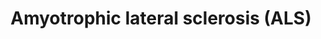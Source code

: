 ---
annotations:
- id: PW:0000013
  parent: disease pathway
  type: Pathway Ontology
  value: disease pathway
authors:
- Mkutmon
- Egonw
- Ariutta
- MaintBot
description: Amyotrophic lateral sclerosis (ALS) is a progressive, lethal, degenerative
  disorder of motor neurons. The hallmark of this disease is the selective death of
  motor neurons in the brain and spinal cord, leading to paralysis of voluntary muscles.
  Mutant superoxide dismutase 1 (SOD1), as seen in some familial ALS (FALS) cases,
  is unstable, forming aggregates in the motor neuron cytoplasm, axoplasm and mitochondria.
  Within mitochondria, mutant SOD1 may interfere with the anti-apoptotic function
  of Bcl-2, affect mitochondrial import by interfering with the translocation machinery
  (TOM/TIM), and generate toxic free radicals (ROS). Reactive oxygen species (ROS),
  produced within mitochondria, inhibit the function of EAAT2, the main glial glutamate
  transporter protein, responsible for most of the reuptake of synaptically released
  glutamate. Glutamate excess increases intracellular calcium, which enhances oxidative
  stress and mitochondrial damage. Mutant SOD1 can also trigger oxidative reactions
  , which can then cause damage through the formation of hydroxyl radicals or via
  nitration of tyrosine residues on proteins. Nitration may target neurofilament proteins,
  affecting axonal transport. Collectively, these mechanisms are predicted to disturb
  cellular homeostasis, ultimately triggering motor neuron death.
last-edited: 2021-03-09
organisms:
- Bos taurus
redirect_from:
- /index.php/Pathway:WP3243
- /instance/WP3243
- /instance/WP3243_rr123114
revision: r123114
schema-jsonld:
- '@context': https://schema.org/
  '@id': https://wikipathways.github.io/pathways/WP3243.html
  '@type': Dataset
  creator:
    '@type': Organization
    name: WikiPathways
  description: Amyotrophic lateral sclerosis (ALS) is a progressive, lethal, degenerative
    disorder of motor neurons. The hallmark of this disease is the selective death
    of motor neurons in the brain and spinal cord, leading to paralysis of voluntary
    muscles. Mutant superoxide dismutase 1 (SOD1), as seen in some familial ALS (FALS)
    cases, is unstable, forming aggregates in the motor neuron cytoplasm, axoplasm
    and mitochondria. Within mitochondria, mutant SOD1 may interfere with the anti-apoptotic
    function of Bcl-2, affect mitochondrial import by interfering with the translocation
    machinery (TOM/TIM), and generate toxic free radicals (ROS). Reactive oxygen species
    (ROS), produced within mitochondria, inhibit the function of EAAT2, the main glial
    glutamate transporter protein, responsible for most of the reuptake of synaptically
    released glutamate. Glutamate excess increases intracellular calcium, which enhances
    oxidative stress and mitochondrial damage. Mutant SOD1 can also trigger oxidative
    reactions , which can then cause damage through the formation of hydroxyl radicals
    or via nitration of tyrosine residues on proteins. Nitration may target neurofilament
    proteins, affecting axonal transport. Collectively, these mechanisms are predicted
    to disturb cellular homeostasis, ultimately triggering motor neuron death.
  keywords:
  - ALS2
  - APAF1
  - BAD
  - BAX
  - BCL2
  - BCL2L1
  - BID
  - CASP3
  - CASP9
  - CAT
  - CCS
  - CST3
  - Ca2+
  - Cu
  - DAXX
  - DERL1
  - GRIA1
  - H2O
  - H2O2
  - L-Arginine
  - L-Glutamic acid
  - MAP2K2
  - MAP2K6
  - MAP3K5
  - MAPK14
  - NEFH
  - NEFL
  - NEFM
  - 'NO'
  - NOS1
  - O2-
  - OH
  - ONOO-
  - PPP3CA
  - PPP3CB
  - PPP3CC
  - PRPH
  - RAB5A
  - RAC1
  - Reactive Oxygen  Species (ROS)
  - Reactive OxygenSpecies (ROS)
  - SLC1A2
  - SOD1
  - TNF
  - TNFRSF1A
  - TOMM40
  - TP53
  license: CC0
  name: Amyotrophic lateral sclerosis (ALS)
seo: CreativeWork
title: Amyotrophic lateral sclerosis (ALS)
wpid: WP3243
---